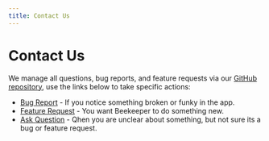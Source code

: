 ```yaml
---
title: Contact Us
---
```


# Contact Us

We manage all questions, bug reports, and feature requests via our [GitHub repository](https://github.com/beekeeper-studio/beekeeper-studio), use the links below to take specific actions:


- [Bug Report][bug] - If you notice something broken or funky in the app.
- [Feature Request][feature] - You want Beekeeper to do something new.
- [Ask Question][question] - Qhen you are unclear about something, but not sure its a bug or feature request.


[bug]: https://github.com/beekeeper-studio/beekeeper-studio/issues/new?assignees=&labels=&template=bug_report.md&title=BUG%3A+Say+something+here
[feature]: https://github.com/beekeeper-studio/beekeeper-studio/issues/new?assignees=&labels=&template=feature_request.md&title=FEAT%3A+
[question]: https://github.com/beekeeper-studio/beekeeper-studio/issues/new?assignees=&labels=&template=question.md&title=QUESTION%3A+Summary+of+your+question

